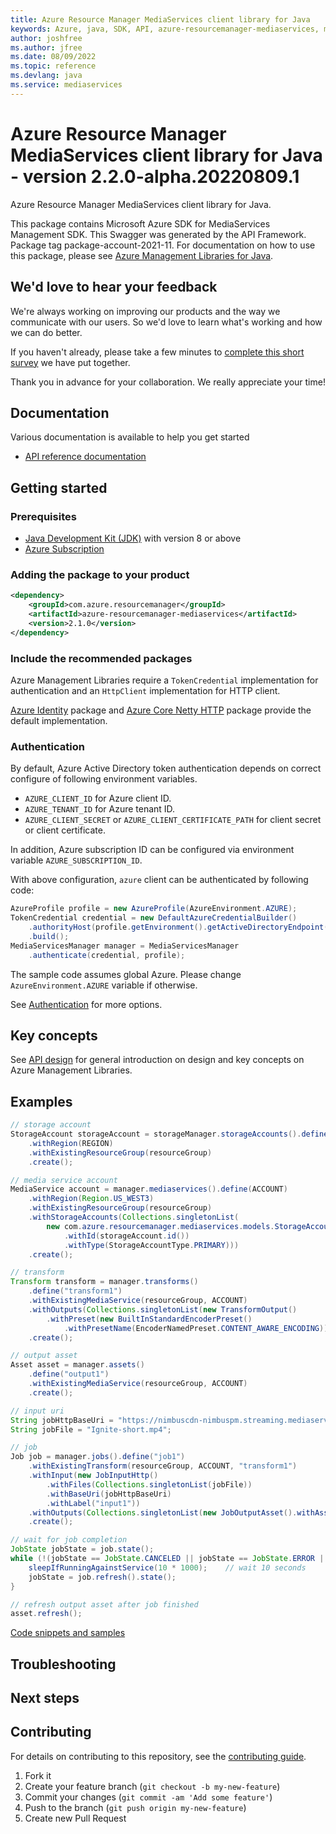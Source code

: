 ```yaml
---
title: Azure Resource Manager MediaServices client library for Java
keywords: Azure, java, SDK, API, azure-resourcemanager-mediaservices, mediaservices
author: joshfree
ms.author: jfree
ms.date: 08/09/2022
ms.topic: reference
ms.devlang: java
ms.service: mediaservices
---
```

# Azure Resource Manager MediaServices client library for Java - version 2.2.0-alpha.20220809.1 


Azure Resource Manager MediaServices client library for Java.

This package contains Microsoft Azure SDK for MediaServices Management SDK. This Swagger was generated by the API Framework. Package tag package-account-2021-11. For documentation on how to use this package, please see [Azure Management Libraries for Java](https://aka.ms/azsdk/java/mgmt).

## We'd love to hear your feedback

We're always working on improving our products and the way we communicate with our users. So we'd love to learn what's working and how we can do better.

If you haven't already, please take a few minutes to [complete this short survey][survey] we have put together.

Thank you in advance for your collaboration. We really appreciate your time!

## Documentation

Various documentation is available to help you get started

- [API reference documentation][docs]

## Getting started

### Prerequisites

- [Java Development Kit (JDK)][jdk] with version 8 or above
- [Azure Subscription][azure_subscription]

### Adding the package to your product

[//]: # ({x-version-update-start;com.azure.resourcemanager:azure-resourcemanager-mediaservices;current})
```xml
<dependency>
    <groupId>com.azure.resourcemanager</groupId>
    <artifactId>azure-resourcemanager-mediaservices</artifactId>
    <version>2.1.0</version>
</dependency>
```
[//]: # ({x-version-update-end})

### Include the recommended packages

Azure Management Libraries require a `TokenCredential` implementation for authentication and an `HttpClient` implementation for HTTP client.

[Azure Identity][azure_identity] package and [Azure Core Netty HTTP][azure_core_http_netty] package provide the default implementation.

### Authentication

By default, Azure Active Directory token authentication depends on correct configure of following environment variables.

- `AZURE_CLIENT_ID` for Azure client ID.
- `AZURE_TENANT_ID` for Azure tenant ID.
- `AZURE_CLIENT_SECRET` or `AZURE_CLIENT_CERTIFICATE_PATH` for client secret or client certificate.

In addition, Azure subscription ID can be configured via environment variable `AZURE_SUBSCRIPTION_ID`.

With above configuration, `azure` client can be authenticated by following code:

```java
AzureProfile profile = new AzureProfile(AzureEnvironment.AZURE);
TokenCredential credential = new DefaultAzureCredentialBuilder()
    .authorityHost(profile.getEnvironment().getActiveDirectoryEndpoint())
    .build();
MediaServicesManager manager = MediaServicesManager
    .authenticate(credential, profile);
```

The sample code assumes global Azure. Please change `AzureEnvironment.AZURE` variable if otherwise.

See [Authentication][authenticate] for more options.

## Key concepts

See [API design][design] for general introduction on design and key concepts on Azure Management Libraries.

## Examples

```java
// storage account
StorageAccount storageAccount = storageManager.storageAccounts().define(STORAGE_ACCOUNT)
    .withRegion(REGION)
    .withExistingResourceGroup(resourceGroup)
    .create();

// media service account
MediaService account = manager.mediaservices().define(ACCOUNT)
    .withRegion(Region.US_WEST3)
    .withExistingResourceGroup(resourceGroup)
    .withStorageAccounts(Collections.singletonList(
        new com.azure.resourcemanager.mediaservices.models.StorageAccount()
            .withId(storageAccount.id())
            .withType(StorageAccountType.PRIMARY)))
    .create();

// transform
Transform transform = manager.transforms()
    .define("transform1")
    .withExistingMediaService(resourceGroup, ACCOUNT)
    .withOutputs(Collections.singletonList(new TransformOutput()
        .withPreset(new BuiltInStandardEncoderPreset()
            .withPresetName(EncoderNamedPreset.CONTENT_AWARE_ENCODING))))
    .create();

// output asset
Asset asset = manager.assets()
    .define("output1")
    .withExistingMediaService(resourceGroup, ACCOUNT)
    .create();

// input uri
String jobHttpBaseUri = "https://nimbuscdn-nimbuspm.streaming.mediaservices.windows.net/2b533311-b215-4409-80af-529c3e853622/";
String jobFile = "Ignite-short.mp4";

// job
Job job = manager.jobs().define("job1")
    .withExistingTransform(resourceGroup, ACCOUNT, "transform1")
    .withInput(new JobInputHttp()
        .withFiles(Collections.singletonList(jobFile))
        .withBaseUri(jobHttpBaseUri)
        .withLabel("input1"))
    .withOutputs(Collections.singletonList(new JobOutputAsset().withAssetName("output1")))
    .create();

// wait for job completion
JobState jobState = job.state();
while (!(jobState == JobState.CANCELED || jobState == JobState.ERROR || jobState == JobState.FINISHED)) {
    sleepIfRunningAgainstService(10 * 1000);    // wait 10 seconds
    jobState = job.refresh().state();
}

// refresh output asset after job finished
asset.refresh();
```
[Code snippets and samples](https://github.com/Azure/azure-sdk-for-java/blob/main/sdk/mediaservices/azure-resourcemanager-mediaservices/SAMPLE.md)


## Troubleshooting

## Next steps

## Contributing

For details on contributing to this repository, see the [contributing guide](https://github.com/Azure/azure-sdk-for-java/blob/main/CONTRIBUTING.md).

1. Fork it
1. Create your feature branch (`git checkout -b my-new-feature`)
1. Commit your changes (`git commit -am 'Add some feature'`)
1. Push to the branch (`git push origin my-new-feature`)
1. Create new Pull Request

<!-- LINKS -->
[survey]: https://microsoft.qualtrics.com/jfe/form/SV_ehN0lIk2FKEBkwd?Q_CHL=DOCS
[docs]: https://azure.github.io/azure-sdk-for-java/
[jdk]: /java/azure/jdk/
[azure_subscription]: https://azure.microsoft.com/free/
[azure_identity]: https://github.com/Azure/azure-sdk-for-java/blob/main/sdk/identity/azure-identity
[azure_core_http_netty]: https://github.com/Azure/azure-sdk-for-java/blob/main/sdk/core/azure-core-http-netty
[authenticate]: https://github.com/Azure/azure-sdk-for-java/blob/main/sdk/resourcemanager/docs/AUTH.md
[design]: https://github.com/Azure/azure-sdk-for-java/blob/main/sdk/resourcemanager/docs/DESIGN.md

